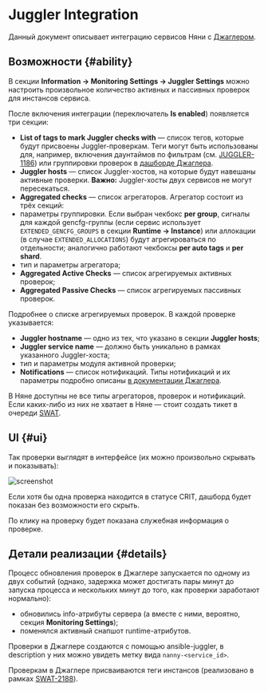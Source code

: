 # Juggler Integration

Данный документ описывает интеграцию сервисов Няни с [Джаглером](https://wiki.yandex-team.ru/sm/juggler/).

## Возможности {#ability}

В секции **Information → Monitoring Settings → Juggler Settings** можно настроить произвольное количество активных и пассивных проверок для инстансов сервиса.

После включения интеграции (переключатель **Is enabled**) появляется три секции:

* **List of tags to mark Juggler checks with** — список тегов, которые будут присвоены Juggler-проверкам. Теги могут быть использованы для, например, включения даунтаймов по фильтрам (см. [JUGGLER-1186](https://st.yandex-team.ru/JUGGLER-1186)) или группировки проверок в [дашборде Джаглера](http://juggler.yandex-team.ru/).
* **Juggler hosts** — список Juggler-хостов, на которые будут навешаны активные проверки.
**Важно:** Juggler-хосты двух сервисов не могут пересекаться.
* **Aggregated checks** — список агрегаторов.
Агрегатор состоит из трёх секций:
* параметры группировки. Если выбран чекбокс **per group**, сигналы для каждой gencfg-группы (если сервис использует `EXTENDED_GENCFG_GROUPS` в секции **Runtime → Instance**) или аллокации (в случае `EXTENDED_ALLOCATIONS`) будут агрегироваться по отдельности; аналогично работают чекбоксы **per auto tags** и **per shard**.
* тип и параметры агрегатора;
* **Aggregated Active Checks** — список агрегируемых активных проверок;
* **Aggregated Passive Checks** — список агрегируемых пассивных проверок.


Подробнее о списке агрегируемых проверок. В каждой проверке указывается:

* **Juggler hostname** — одно из тех, что указано в секции **Juggler hosts**;
* **Juggler service name** — должно быть уникально в рамках указанного Juggler-хоста;
* тип и параметры модуля активной проверки;
* **Notifications** — список нотификаций. Типы нотификаций и их параметры подробно описаны [в документации Джаглера](https://wiki.yandex-team.ru/sm/juggler/notifications/#podpiska).

В Няне доступны не все типы агрегаторов, проверок и нотификаций. Если каких-либо из них не хватает в Няне — стоит создать тикет в очереди [SWAT](https://st.yandex-team.ru/SWAT).

## UI {#ui}

Так проверки выглядят в интерфейсе (их можно произвольно скрывать и показывать):

![screenshot](https://jing.yandex-team.ru/files/sshipkov/Screen%20Shot%202015-11-20%20at%2017.48.57.d14dd4f.png)

Если хотя бы одна проверка находится в статусе CRIT, дашборд будет показан без возможности его скрыть.

По клику на проверку будет показана служебная информация о проверке.

## Детали реализации {#details}

Процесс обновления проверок в Джаглере запускается по одному из двух событий (однако, задержка может достигать пары минут до запуска процесса и нескольких минут до того, как проверки заработают нормально):

* обновились info-атрибуты сервера (а вместе с ними, вероятно, секция **Monitoring Settings**);
* поменялся активный снапшот runtime-атрибутов.

Проверки в Джаглере создаются с помощью ansible-juggler, в description у них можно увидеть метку вида `nanny-<service_id>`.

Проверкам в Джаглере присваиваются теги инстансов (реализовано в рамках [SWAT-2188](https://st.yandex-team.ru/SWAT-2188)).

